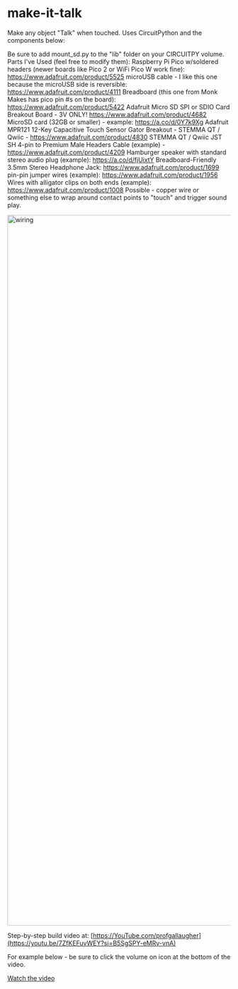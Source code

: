 # make-it-talk
Make any object "Talk" when touched. Uses CircuitPython and the components below:

Be sure to add mount_sd.py to the "lib" folder on your CIRCUITPY volume.
Parts I've Used (feel free to modify them):
Raspberry Pi Pico w/soldered headers (newer boards like Pico 2 or WiFi Pico W work fine): https://www.adafruit.com/product/5525
microUSB cable - I like this one because the microUSB side is reversible: https://www.adafruit.com/product/4111
Breadboard (this one from Monk Makes has pico pin #s on the board): https://www.adafruit.com/product/5422
Adafruit Micro SD SPI or SDIO Card Breakout Board - 3V ONLY! https://www.adafruit.com/product/4682
MicroSD card (32GB or smaller) - example: https://a.co/d/0Y7k9Xg
Adafruit MPR121 12-Key Capacitive Touch Sensor Gator Breakout - STEMMA QT / Qwiic - https://www.adafruit.com/product/4830
STEMMA QT / Qwiic JST SH 4-pin to Premium Male Headers Cable (example) - https://www.adafruit.com/product/4209
Hamburger speaker with standard stereo audio plug (example): https://a.co/d/fjUixtY
Breadboard-Friendly 3.5mm Stereo Headphone Jack: https://www.adafruit.com/product/1699
pin-pin jumper wires (example): https://www.adafruit.com/product/1956
Wires with alligator clips on both ends (example): https://www.adafruit.com/product/1008
Possible - copper wire or something else to wrap around contact points to "touch" and trigger sound play.

<img width="1600" alt="wiring" src="https://github.com/user-attachments/assets/306232c2-553a-4294-b41c-023b59776988">

Step-by-step build video at: [https://YouTube.com/profgallaugher](https://youtu.be/7ZfKEFuvWEY?si=B5SgSPY-eMRv-vnA)

For example below - be sure to click the volume on icon at the bottom of the video.

[Watch the video](https://github.com/user-attachments/assets/0fb3cf10-94f0-4e4f-bf3d-c78ea7465ea0)

